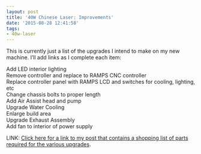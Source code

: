 ```yaml
---
layout: post
title: '40W Chinese Laser: Improvements'
date: '2015-08-28 12:41:58'
tags:
- 40w-laser
---
```



This is currently just a list of the upgrades I intend to make on my new machine. I’ll add links as I complete each item:

Add LED interior lighting  
 Remove controller and replace to RAMPS CNC controller  
 Replace controller panel with RAMPS LCD and switches for cooling, lighting, etc  
 Change chassis bolts to proper length  
 Add Air Assist head and pump  
 Upgrade Water Cooling  
 Enlarge build area  
 Upgrade Exhaust Assembly  
 Add fan to interior of power supply

LINK: [Click here for a link to my post that contains a shopping list of parts required for the various upgrades](https://blog.repulsor.net/2015/08/28/40w-chinese-laser-upgrade-parts-for-ramps-conversion/).


